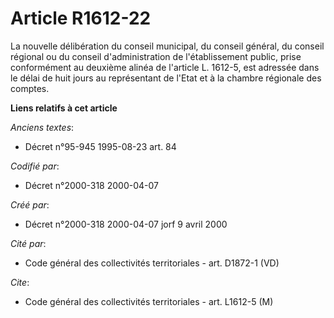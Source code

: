 # Article R1612-22

La nouvelle délibération du conseil municipal, du conseil général, du conseil régional ou du conseil d'administration de
l'établissement public, prise conformément au deuxième alinéa de l'article L. 1612-5, est adressée dans le délai de huit
jours au représentant de l'Etat et à la chambre régionale des comptes.

**Liens relatifs à cet article**

_Anciens textes_:

  - Décret n°95-945 1995-08-23 art. 84

_Codifié par_:

  - Décret n°2000-318 2000-04-07

_Créé par_:

  - Décret n°2000-318 2000-04-07 jorf 9 avril 2000

_Cité par_:

  - Code général des collectivités territoriales - art. D1872-1 (VD)

_Cite_:

  - Code général des collectivités territoriales - art. L1612-5 (M)
